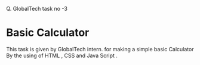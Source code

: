 Q. GlobalTech task no -3

# Basic Calculator

This task is given by GlobalTech intern. for making a simple basic Calculator By the using of HTML , CSS and Java Script .
